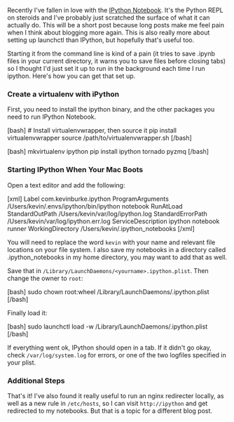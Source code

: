 Recently I've fallen in love with the [IPython Notebook][notebook]. It's the
Python REPL on steroids and I've probably just scratched the surface of what it
can actually do. This will be a short post because long posts make me feel pain
when I think about blogging more again. This is also really more about setting
up launchctl than IPython, but hopefully that's useful too.

Starting it from the command line is kind of a pain (it tries to save .ipynb
files in your current directory, it warns you to save files before closing tabs)
so I thought I'd just set it up to run in the background each time I run
ipython. Here's how you can get that set up.

### Create a virtualenv with iPython

First, you need to install the ipython binary, and the other packages you need
to run IPython Notebook.

[bash]
    # Install virtualenvwrapper, then source it
    pip install virtualenvwrapper
    source /path/to/virtualenvwrapper.sh
[/bash]

[bash]
mkvirtualenv ipython
pip install ipython tornado pyzmq
[/bash]

### Starting IPython When Your Mac Boots

Open a text editor and add the following:

[xml]
    <?xml version="1.0" encoding="UTF-8"?>
    <!DOCTYPE plist PUBLIC "-//Apple//DTD PLIST 1.0//EN" "http://www.apple.com/DTDs/PropertyList-1.0.dtd">
    <plist version="1.0">
    <dict>
      <key>Label</key>
      <string>com.kevinburke.ipython</string>
      <key>ProgramArguments</key>
      <array>
          <string>/Users/kevin/.envs/ipython/bin/ipython</string>
          <string>notebook</string>
      </array>
      <key>RunAtLoad</key>
      <true/>
      <key>StandardOutPath</key>
      <string>/Users/kevin/var/log/ipython.log</string>
      <key>StandardErrorPath</key>
      <string>/Users/kevin/var/log/ipython.err.log</string>
      <key>ServiceDescription</key>
      <string>ipython notebook runner</string>
      <key>WorkingDirectory</key>
      <string>/Users/kevin/.ipython_notebooks</string>
    </dict>
    </plist>
[/xml]

You will need to replace the word `kevin` with your name and relevant file
locations on your file system. I also save my notebooks in a directory called
.ipython\_notebooks in my home directory, you may want to add that as well.

Save that in `/Library/LaunchDaemons/<yourname>.ipython.plist`. Then change the
owner to `root`:

[bash]
sudo chown root:wheel /Library/LaunchDaemons/<yourname>.ipython.plist
[/bash]

Finally load it:

[bash]
sudo launchctl load -w /Library/LaunchDaemons/<yourname>.ipython.plist
[/bash]

If everything went ok, IPython should open in a tab. If it didn't go okay, check
`/var/log/system.log` for errors, or one of the two logfiles specified in your
plist.

### Additional Steps

That's it! I've also found it really useful to run an nginx redirecter locally,
as well as a new rule in `/etc/hosts`, so I can visit `http://ipython` and get
redirected to my notebooks. But that is a topic for a different blog post.

[notebook]: http://ipython.org/notebook.html

